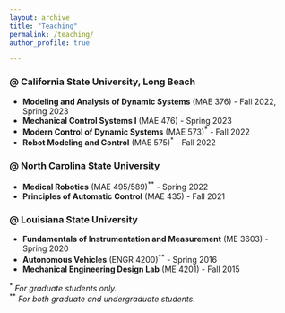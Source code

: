 ```yaml
---
layout: archive
title: "Teaching"
permalink: /teaching/
author_profile: true

---
```



### @ California State University, Long Beach

* **Modeling and Analysis of Dynamic Systems** (MAE 376) - Fall 2022, Spring 2023
* **Mechanical Control Systems I** (MAE 476) - Spring 2023
* **Modern Control of Dynamic Systems** (MAE 573)<sup>\*</sup> - Fall 2022
* **Robot Modeling and Control** (MAE 575)<sup>\*</sup> - Fall 2022

### @ North Carolina State University

* **Medical Robotics** (MAE 495/589)<sup>\*\*</sup> - Spring 2022
* **Principles of Automatic Control** (MAE 435) - Fall 2021

### @ Louisiana State University

* **Fundamentals of Instrumentation and Measurement** (ME 3603) - Spring 2020
* **Autonomous Vehicles** (ENGR 4200)<sup>\*\*</sup> - Spring 2016
* **Mechanical Engineering Design Lab** (ME 4201) - Fall 2015

<sup>\*</sup>   *For graduate students only.*  
<sup>\*\*</sup> *For both graduate and undergraduate students.*
